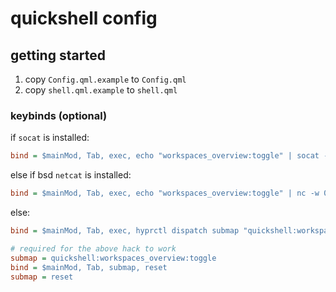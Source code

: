 # quickshell config

## getting started

1. copy `Config.qml.example` to `Config.qml`
2. copy `shell.qml.example` to `shell.qml`

### keybinds (optional)

if `socat` is installed:

```ini
bind = $mainMod, Tab, exec, echo "workspaces_overview:toggle" | socat - UNIX-CONNECT:/run/user/1000/quickshell.sock
```

else if bsd `netcat` is installed:

```ini
bind = $mainMod, Tab, exec, echo "workspaces_overview:toggle" | nc -w 0 -U /run/user/1000/quickshell.sock
```

else:

```ini
bind = $mainMod, Tab, exec, hyprctl dispatch submap "quickshell:workspaces_overview:toggle" && hyprctl dispatch submap reset

# required for the above hack to work
submap = quickshell:workspaces_overview:toggle
bind = $mainMod, Tab, submap, reset
submap = reset
```
